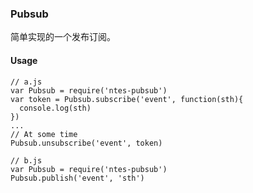 ### Pubsub

简单实现的一个发布订阅。


#### Usage

```
// a.js
var Pubsub = require('ntes-pubsub')
var token = Pubsub.subscribe('event', function(sth){
  console.log(sth)
})
...
// At some time
Pubsub.unsubscribe('event', token)

```


```
// b.js
var Pubsub = require('ntes-pubsub')
Pubsub.publish('event', 'sth')
```